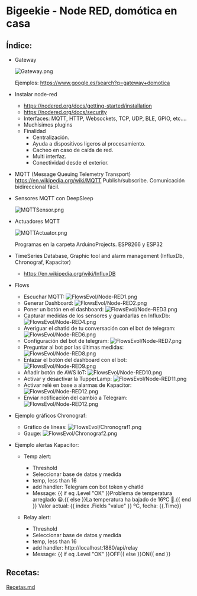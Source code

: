 # Bigeekie - Node RED, domótica en casa


## Índice:

- Gateway

  ![Gateway.png](Gateway.png)
  
  Ejemplos: https://www.google.es/search?q=gateway+domotica

- Instalar node-red

  - https://nodered.org/docs/getting-started/installation
  - https://nodered.org/docs/security
  - Interfaces: MQTT, HTTP, Websockets, TCP, UDP, BLE, GPIO, etc….
  - Muchísimos plugins
  - Finalidad
    - Centralización.
    - Ayuda a dispositivos ligeros al procesamiento.
    - Cacheo en caso de caída de red.
    - Multi interfaz.
    - Conectividad desde el exterior.

- MQTT (Message Queuing Telemetry Transport) https://en.wikipedia.org/wiki/MQTT
  Publish/subscribe. Comunicación bidireccional fácil.

- Sensores MQTT con DeepSleep

  ![MQTTSensor.png](MQTTSensor.png)

- Actuadores MQTT

  ![MQTTActuator.png](MQTTActuator.png)


  Programas en la carpeta ArduinoProjects. ESP8266 y ESP32


- TimeSeries Database, Graphic tool and alarm management (InfluxDb, Chronograf, Kapacitor) 
  - https://en.wikipedia.org/wiki/InfluxDB

- Flows

  - ​Escuchar MQTT:
![FlowsEvol/Node-RED1.png](FlowsEvol/Node-RED1.png)
  - Generar Dashboard:
![FlowsEvol/Node-RED2.png](FlowsEvol/Node-RED2.png)
  - Poner un botón en el dashboard:
![FlowsEvol/Node-RED3.png](FlowsEvol/Node-RED3.png)
  - Capturar medidas de los sensores y guardarlas en InfluxDb:
![FlowsEvol/Node-RED4.png](FlowsEvol/Node-RED4.png)
  - Averiguar el chatId de tu conversación con el bot de telegram:
![FlowsEvol/Node-RED6.png](FlowsEvol/Node-RED6.png)
  - Configuración del bot de telegram:
![FlowsEvol/Node-RED7.png](FlowsEvol/Node-RED7.png)
  - Preguntar al bot por las últimas medidas:
![FlowsEvol/Node-RED8.png](FlowsEvol/Node-RED8.png)
  - Enlazar el botón del dashboard con el bot:
![FlowsEvol/Node-RED9.png](FlowsEvol/Node-RED9.png)
  - Añadir botón de AWS IoT:
![FlowsEvol/Node-RED10.png](FlowsEvol/Node-RED10.png)
  - Activar y desactivar la TupperLamp:
![FlowsEvol/Node-RED11.png](FlowsEvol/Node-RED11.png)
  - Activar relé en base a alarmas de Kapacitor:
![FlowsEvol/Node-RED12.png](FlowsEvol/Node-RED12.png)
  - Enviar notificación del cambio a Telegram:
![FlowsEvol/Node-RED12.png](FlowsEvol/Node-RED12.png)


- Ejemplo gráficos Chronograf:
  - Gráfico de líneas:
![FlowsEvol/Chronograf1.png](FlowsEvol/Chronograf1.png)
  - Gauge:
![FlowsEvol/Chronograf2.png](FlowsEvol/Chronograf2.png)


- Ejemplo alertas Kapacitor:
  - Temp alert:
    - Threshold
    - Seleccionar base de datos y medida
    - temp, less than 16
    - add handler: Telegram con bot token y chatId
    - Message: {{ if eq .Level "OK" }}Problema de temperatura arreglado 😀.{{ else }}La temperatura ha bajado de 16ºC 💩.{{ end }} Valor actual:  {{ index .Fields "value" }} ºC, fecha:  {{.Time}}

  - Relay alert:
    - Threshold
    - Seleccionar base de datos y medida
    - temp, less than 16
    - add handler: http://localhost:1880/api/relay
    - Message: {{ if eq .Level "OK" }}OFF{{ else }}ON{{ end }}


## Recetas:
  [Recetas.md](Recetas.md)